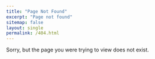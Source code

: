 ```yaml
---
title: "Page Not Found"
excerpt: "Page not found"
sitemap: false
layout: single
permalink: /404.html
---
```


Sorry, but the page you were trying to view does not exist.
